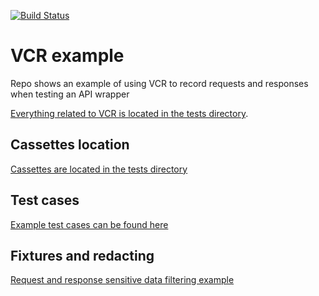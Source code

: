 [![Build Status](https://jenkins.appweaver.io/buildStatus/icon?job=payu-vcr-example%2Fmaster)](https://jenkins.appweaver.io/job/payu-vcr-example/job/master/)

# VCR example

Repo shows an example of using VCR to record requests and responses when testing an API wrapper

[Everything related to VCR is located in the tests directory](payu/tests).

## Cassettes location

[Cassettes are located in the tests directory](payu/tests/cassettes)


## Test cases

[Example test cases can be found here](payu/tests/test_client.py)


## Fixtures and redacting

[Request and response sensitive data filtering example](payu/tests/fixtures.py)
